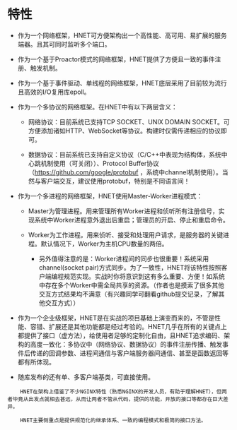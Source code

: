 # 特性

* 作为一个网络框架，HNET可方便架构出一个高性能、高可用、易扩展的服务端器。且其可同时监听多个端口。

* 作为一个基于Proactor模式的网络框架，HNET提供了方便且一致的事件注册、触发机制。

* 作为一个基于事件驱动、单线程的网络框架，HNET底层采用了目前较为流行且高效的I/O复用库epoll。

* 作为一个多协议的网络框架。在HNET中有以下两层含义：

    * 网络协议：目前系统已支持TCP SOCKET、UNIX DOMAIN SOCKET。可方便添加诸如HTTP、WebSocket等协议。构建时仅需传递相应的协议即可。

    * 数据协议：目前系统已支持自定义协议（C/C++中表现为结构体，系统中心跳机制使用（可关闭））、Protocol Buffer协议（https://github.com/google/protobuf ，系统中channel机制使用）。当然与客户端交互，建议使用protobuf，特别是不同语言间！

* 作为一个多进程的网络框架，HNET使用Master-Worker进程模式：

    * Master为管理进程。用来管理所有Worker进程和侦听所有注册信号，实现系统中Worker进程意外退出后重启；管理员的开启、停止和重启命令。

    * Worker为工作进程。用来侦听、接受和处理用户请求，是服务器的关键进程。默认情况下，Worker为主机CPU数量的两倍。
        * 另外值得注意的是：Worker进程间的同步也很重要！系统采用channel(socket pair)方式同步。为了一致性，HNET将该特性按照客户端编程规范实现。实战时你将意识到这有多么重要、方便！如系统中存在多个Worker中需全局共享的资源。（作者也是摸索了很多其他交互方式结果均不满意（有兴趣同学可翻看github提交记录，了解其他交互方式））

* 作为一个企业级框架，HNET是在实战的项目基础上演变而来的，不管是性能、容错、扩展还是其他功能都是经过考验的。HNET几乎在所有的关键点上都提供了接口（虚方法），给使用者足够的定制化自由，且HNET追求编码、架构的高度一致化：多协议中（网络协议、数据协议）的事件注册传播、触发事件后传递的回调参数、进程间通信与客户端服务器间通信、甚至是函数返回等都有所体现。

* 随库发布的还有单、多客户端基类，可直接使用。


```
    HNET在架构上借鉴了不少NGINX特性（熟悉NGINX的开发人员，有助于理解HNET），但两者毕竟从出发点就相去甚远，从而让两者不管从代码，提供的功能，开放的接口等都存在巨大差异。

    HNET主要侧重点是提供规范化的继承体系、一致的编程模式和极简的接口方法。
```

